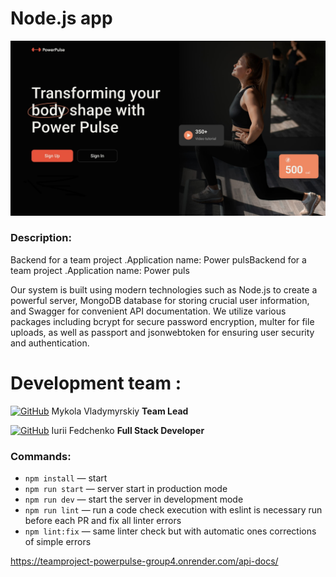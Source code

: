# Node.js app

![Presentation](./src/assets/main.jpg)

### Description:

Backend for a team project .Application name: Power pulsBackend for a team project .Application name: Power puls

Our system is built using modern technologies such as Node.js to create a powerful server, MongoDB database for storing crucial user information, and Swagger for convenient API documentation. We utilize various packages including bcrypt for secure password encryption, multer for file uploads, as well as passport and jsonwebtoken for ensuring user security and authentication.

# Development team :

[![GitHub](https://img.shields.io/badge/GitHub-100000?style=for-the-badge&logo=github&logoColor=white)](https://github.com/Mykokola)
Mykola Vladymyrskiy **Team Lead**

[![GitHub](https://img.shields.io/badge/GitHub-100000?style=for-the-badge&logo=github&logoColor=white)](https://github.com/ifedchenko)
Iurii Fedchenko **Full Stack Developer**

### Commands:

- `npm install` &mdash; start
- `npm run start` &mdash; server start in production mode
- `npm run dev` &mdash; start the server in development mode
- `npm run lint` &mdash; run a code check execution with eslint is necessary run
  before each PR and fix all linter errors
- `npm lint:fix` &mdash; same linter check but with automatic ones corrections
  of simple errors

https://teamproject-powerpulse-group4.onrender.com/api-docs/
